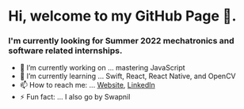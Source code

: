 # Hi, welcome to my GitHub Page 👋. 
### I'm currently looking for Summer 2022 mechatronics and software related internships.

- 🔭 I’m currently working on ... mastering JavaScript
- 🌱 I’m currently learning ... Swift, React, React Native, and OpenCV
- 📫 How to reach me: ... [Website](https://www.hasaniqbal.com), [LinkedIn](https://www.linkedin.com/in/mdhasaniqbal)
- ⚡ Fun fact: ... I also go by Swapnil
